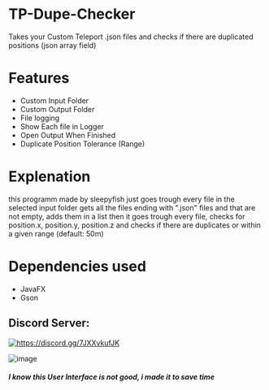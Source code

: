 # TP-Dupe-Checker
Takes your Custom Teleport .json files and checks if there are duplicated positions (json array field)

# Features
- Custom Input Folder
- Custom Output Folder
- File logging
- Show Each file in Logger
- Open Output When Finished
- Duplicate Position Tolerance (Range)

# Explenation
this programm made by sleepyfish just goes trough every file in the selected input folder gets all the files ending with ".json" files and that are not empty,
adds them in a list then it goes trough every file, checks for position.x, position.y, position.z and checks if there are duplicates or within a given range (default: 50m)

# Dependencies used
- JavaFX
- Gson

## Discord Server:
<a href="https://discord.gg/7JXXvkufJK"><img src="https://invidget.switchblade.xyz/7JXXvkufJK" alt="https://discord.gg/7JXXvkufJK"/></a>

![image](https://github.com/user-attachments/assets/0aec387f-f065-4bb5-99b0-c750443f533f)
##### I know this User Interface is not good, i made it to save time
